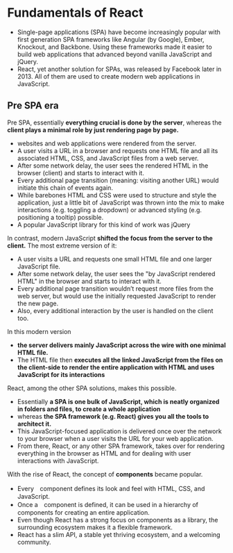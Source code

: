 # Fundamentals of React

- Single-page applications (SPA) have become increasingly popular with first generation SPA frameworks like Angular (by Google), Ember, Knockout, and Backbone. Using these frameworks made it easier to build web applications that advanced beyond vanilla JavaScript and jQuery.
- React, yet another solution for SPAs, was released by Facebook later in 2013. All of them are used to create modern web applications in JavaScript.

## Pre SPA era

Pre SPA, essentially **everything crucial is done by the server**, whereas the **client plays a minimal role by just rendering page by page.**

- websites and web applications were rendered from the server.
- A user visits a URL in a browser and requests one HTML file and all its associated HTML, CSS, and JavaScript files from a web server.
- After some network delay, the user sees the rendered HTML in the browser (client) and starts to interact with it.
- Every additional page transition (meaning: visiting another URL) would initiate this chain of events again.
- While barebones HTML and CSS were used to structure and style the application, just a little bit of JavaScript was thrown into the mix to make interactions (e.g. toggling a dropdown) or advanced styling (e.g. positioning a tooltip) possible.
- A popular JavaScript library for this kind of work was jQuery


In contrast, modern JavaScript **shifted the focus from the server to the client.** The most extreme version of it:

- A user visits a URL and requests one small HTML file and one larger JavaScript file.
- After some network delay, the user sees the "by JavaScript rendered HTML" in the browser and starts to interact with it.
- Every additional page transition wouldn’t request more files from the web server, but would use the initially requested JavaScript to render the new page.
- Also, every additional interaction by the user is handled on the client too.

In this modern version

- **the server delivers mainly JavaScript across the wire with one minimal HTML file.**
- The HTML file then **executes all the linked JavaScript from the files on the client-side to render the entire application with HTML and uses JavaScript for its interactions**

React, among the other SPA solutions, makes this possible.

- Essentially **a SPA is one bulk of JavaScript, which is neatly organized in folders and files, to create a whole application**
- whereas **the SPA framework (e.g. React) gives you all the tools to architect it.**
- This JavaScript-focused application is delivered once over the network to your browser when a user visits the URL for your web application.
- From there, React, or any other SPA framework, takes over for rendering everything in the browser as HTML and for dealing with user interactions with JavaScript.


With the rise of React, the concept of **components** became popular.

- Every　component defines its look and feel with HTML, CSS, and JavaScript.
- Once a　component is defined, it can be used in a hierarchy of components for creating an entire application.
- Even though React has a strong focus on components as a library, the surrounding ecosystem makes it a flexible framework.
- React has a slim API, a stable yet thriving ecosystem, and a welcoming community.